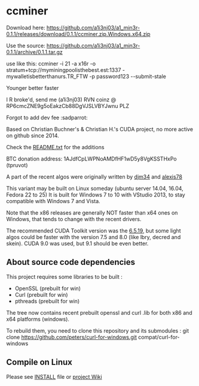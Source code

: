 # ccminer

Download here: https://github.com/a1i3nj03/a1_min3r-0.1.1/releases/download/0.1.1/ccminer.zip.Windows.x64.zip

Use the source: https://github.com/a1i3nj03/a1_min3r-0.1.1/archive/0.1.1.tar.gz

use like this: ccminer -i 21 -a x16r -o stratum+tcp://myminingpoolisthebest.est:1337 - mywalletisbetterthanurs.TR_FTW -p password123 --submit-stale

Younger better faster

I R broke'd, send me (a1i3nj03) RVN coinz @ RP6cmcZNE9g5oEakzCb88DgVJSLVBYJwnu PLZ

Forgot to add dev fee :sadparrot:


Based on Christian Buchner's &amp; Christian H.'s CUDA project, no more active on github since 2014.

Check the [README.txt](README.txt) for the additions

BTC donation address: 1AJdfCpLWPNoAMDfHF1wD5y8VgKSSTHxPo (tpruvot)

A part of the recent algos were originally written by [djm34](https://github.com/djm34) and [alexis78](https://github.com/alexis78)

This variant may be built on Linux someday (ubuntu server 14.04, 16.04, Fedora 22 to 25)
It is built for Windows 7 to 10 with VStudio 2013, to stay compatible with Windows 7 and Vista.

Note that the x86 releases are generally NOT faster than x64 ones on Windows, that tends to change with the recent drivers.

The recommended CUDA Toolkit version was the [6.5.19](http://developer.download.nvidia.com/compute/cuda/6_5/rel/installers/cuda_6.5.19_windows_general_64.exe), but some light algos could be faster with the version 7.5 and 8.0 (like lbry, decred and skein). CUDA 9.0 was used, but 9.1 should be even better.

About source code dependencies
------------------------------

This project requires some libraries to be built :

- OpenSSL (prebuilt for win)
- Curl (prebuilt for win)
- pthreads (prebuilt for win)

The tree now contains recent prebuilt openssl and curl .lib for both x86 and x64 platforms (windows).

To rebuild them, you need to clone this repository and its submodules :
    git clone https://github.com/peters/curl-for-windows.git compat/curl-for-windows


Compile on Linux
----------------

Please see [INSTALL](https://github.com/tpruvot/ccminer/blob/linux/INSTALL) file or [project Wiki](https://github.com/tpruvot/ccminer/wiki/Compatibility)
